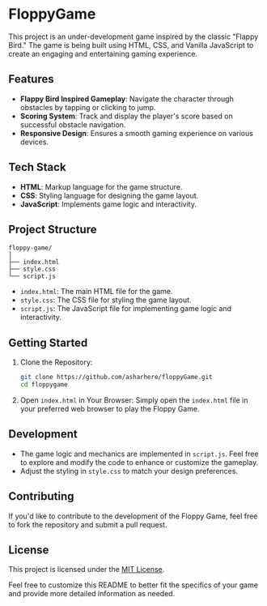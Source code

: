 # FloppyGame

This project is an under-development game inspired by the classic "Flappy Bird." The game is being built using HTML, CSS, and Vanilla JavaScript to create an engaging and entertaining gaming experience.

## Features

- **Flappy Bird Inspired Gameplay**: Navigate the character through obstacles by tapping or clicking to jump.
- **Scoring System**: Track and display the player's score based on successful obstacle navigation.
- **Responsive Design**: Ensures a smooth gaming experience on various devices.

## Tech Stack

- **HTML**: Markup language for the game structure.
- **CSS**: Styling language for designing the game layout.
- **JavaScript**: Implements game logic and interactivity.

## Project Structure

```plaintext
floppy-game/
│
├── index.html
├── style.css
└── script.js
```

- `index.html`: The main HTML file for the game.
- `style.css`: The CSS file for styling the game layout.
- `script.js`: The JavaScript file for implementing game logic and interactivity.

## Getting Started

1. Clone the Repository:
   ```bash
   git clone https://github.com/asharhere/floppyGame.git
   cd floppygame
   ```

2. Open `index.html` in Your Browser:
   Simply open the `index.html` file in your preferred web browser to play the Floppy Game.

## Development

- The game logic and mechanics are implemented in `script.js`. Feel free to explore and modify the code to enhance or customize the gameplay.
- Adjust the styling in `style.css` to match your design preferences.

## Contributing

If you'd like to contribute to the development of the Floppy Game, feel free to fork the repository and submit a pull request.

## License

This project is licensed under the [MIT License](LICENSE).

Feel free to customize this README to better fit the specifics of your game and provide more detailed information as needed.
